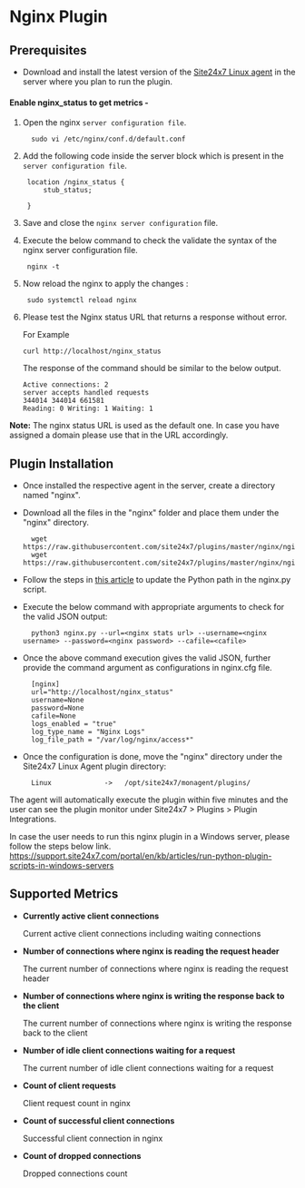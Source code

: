 # Nginx Plugin
                                                                                              
## Prerequisites

- Download and install the latest version of the [Site24x7 Linux agent](https://www.site24x7.com/app/client#/admin/inventory/add-monitor) in the server where you plan to run the plugin. 

#### Enable nginx_status to get metrics -

1. Open the nginx `server configuration file`.

		 
		 sudo vi /etc/nginx/conf.d/default.conf
		 
2. Add the following code inside the server block which is present in the `server configuration file`.

		location /nginx_status {
		    stub_status;
		    	
		}
3. Save and close the `nginx server configuration` file.
4. Execute the below command to check the validate the syntax of the nginx server configuration file.
   	
    	nginx -t
    	
6. Now reload the nginx to apply the changes :

		sudo systemctl reload nginx

5. Please test the Nginx status URL that returns a response without error.  

	For Example
	```
	curl http://localhost/nginx_status
	```
 	The response of the command should be similar to the below output.
	
	```
	Active connections: 2
	server accepts handled requests
	344014 344014 661581
	Reading: 0 Writing: 1 Waiting: 1
	```
 **Note:**
	The nginx status URL is used as the default one. In case you have assigned a domain please use that in the URL accordingly.

## Plugin Installation  

- Once installed the respective agent in the server, create a directory named "nginx".
      
- Download all the files in the "nginx" folder and place them under the "nginx" directory.

		wget https://raw.githubusercontent.com/site24x7/plugins/master/nginx/nginx.py
		wget https://raw.githubusercontent.com/site24x7/plugins/master/nginx/nginx.cfg

- Follow the steps in [this article](https://support.site24x7.com/portal/en/kb/articles/updating-python-path-in-a-plugin-script-for-linux-servers) to update the Python path in the nginx.py script.

- Execute the below command with appropriate arguments to check for the valid JSON output:

		python3 nginx.py --url=<nginx stats url> --username=<nginx username> --password=<nginx password> --cafile=<cafile>

- Once the above command execution gives the valid JSON, further provide the command argument as configurations in nginx.cfg file.

		[nginx]
		url="http://localhost/nginx_status"
		username=None
		password=None
  		cafile=None
		logs_enabled = "true"
		log_type_name = "Nginx Logs"
		log_file_path = "/var/log/nginx/access*"
	
- Once the configuration is done, move the "nginx" directory under the Site24x7 Linux Agent plugin directory: 

		Linux             ->   /opt/site24x7/monagent/plugins/

		
The agent will automatically execute the plugin within five minutes and the user can see the plugin monitor under Site24x7 > Plugins > Plugin Integrations.


In case the user needs to run this nginx plugin in a Windows server, please follow the steps below link.
https://support.site24x7.com/portal/en/kb/articles/run-python-plugin-scripts-in-windows-servers


## Supported Metrics

- **Currently active client connections**

    Current active client connections including waiting connections

- **Number of connections where nginx is reading the request header**

    The current number of connections where nginx is reading the request header

- **Number of connections where nginx is writing the response back to the client**

    The current number of connections where nginx is writing the response back to the client

- **Number of idle client connections waiting for a request**

    The current number of idle client connections waiting for a request
- **Count of client requests**

    Client request count in nginx

- **Count of successful client connections**

    Successful client connection in nginx

- **Count of dropped connections**

    Dropped connections count








